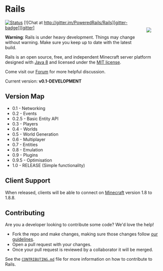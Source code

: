 Rails
=====
<img hspace='25' vspace='25' align="right" src="https://avatars2.githubusercontent.com/u/12877088?s=200">

[![Status][travis-badge]][travis] [![Chat at http://gitter.im/PoweredRails/Rails][gitter-badge]][gitter]

**Warning**: Rails is under heavy development. Things may change without warning. Make sure you keep up to date with the latest build.

Rails is an open source, free, and independent Minecraft server platform designed with [Java 8] and licensed under the [MIT license].

Come visit our [Forum] for more helpful discussion.

Current version: **v0.1-DEVELOPMENT**

## Version Map

* 0.1 - Networking
* 0.2 - Events
* 0.2.5 - Basic Entity API
* 0.3 - Players
* 0.4 - Worlds
* 0.5 - World Generation
* 0.6 - Multiplayer
* 0.7 - Entities
* 0.8 - Emulation
* 0.9 - Plugins
* 0.9.5 - Optimisation
* 1.0 - RELEASE (Simple functionality)

## Client Support

When released, clients will be able to connect on [Minecraft] version 1.8 to 1.8.8.

## Contributing
Are you a developer looking to contribute some code? We'd love the help!
* Fork the repo and make changes, making sure those changes follow [our guidelines][contrib].
* Open a pull request with your changes.
* Once your pull request is reviewed by a collaborator it will be merged.

See the [`CONTRIBUTING.md`][contrib] file for more information on how to contribute to Rails.

[MIT license]: https://opensource.org/licenses/MIT
[Minecraft]: https://minecraft.net/
[Java 8]: http://www.oracle.com/technetwork/java/javase/overview/java8-2100321.html
[gitter]: https://gitter.im/PoweredRails/Rails
[gitter-badge]: https://badges.gitter.im/Join%20Chat.svg
[travis]: https://travis-ci.org/PoweredRails/Rails
[travis-badge]: https://travis-ci.org/PoweredRails/Rails.svg?branch=master
[rails-title]: https://avatars2.githubusercontent.com/u/12877088?s=75
[contrib]: CONTRIBUTING.MD
[Forum]: http://forums.poweredrails.org
